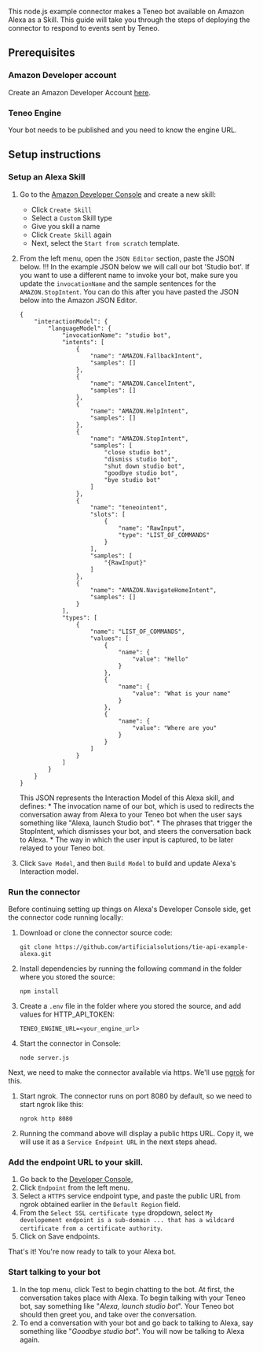 This node.js example connector makes a Teneo bot available on Amazon Alexa as a Skill. This guide will take you through the steps of deploying the connector to respond to events sent by Teneo.

## Prerequisites
### Amazon Developer account
Create an Amazon Developer Account [here](https://developer.amazon.com/alexa).

### Teneo Engine
Your bot needs to be published and you need to know the engine URL.

## Setup instructions
### Setup an Alexa Skill
1. Go to the [Amazon Developer Console](https://developer.amazon.com/alexa/console/ask) and create a new skill:
	* Click `Create Skill`
	* Select a `Custom` Skill type
	* Give you skill a name
	* Click `Create Skill` again
	* Next, select the `Start from scratch` template.
2. From the left menu, open the `JSON Editor` section, paste the JSON below. 
	!!! In the example JSON below we will call our bot 'Studio bot'. If you want to use a different name to invoke your bot, make sure you update the `invocationName` and the sample sentences for the `AMAZON.StopIntent`. You can do this after you have pasted the JSON below into the Amazon JSON Editor.

    ```
    {
        "interactionModel": {
            "languageModel": {
                "invocationName": "studio bot",
                "intents": [
                    {
                        "name": "AMAZON.FallbackIntent",
                        "samples": []
                    },
                    {
                        "name": "AMAZON.CancelIntent",
                        "samples": []
                    },
                    {
                        "name": "AMAZON.HelpIntent",
                        "samples": []
                    },
                    {
                        "name": "AMAZON.StopIntent",
                        "samples": [
                            "close studio bot",
                            "dismiss studio bot",
                            "shut down studio bot",
                            "goodbye studio bot",
                            "bye studio bot"
                        ]
                    },
                    {
                        "name": "teneointent",
                        "slots": [
                            {
                                "name": "RawInput",
                                "type": "LIST_OF_COMMANDS"
                            }
                        ],
                        "samples": [
                            "{RawInput}"
                        ]
                    },
                    {
                        "name": "AMAZON.NavigateHomeIntent",
                        "samples": []
                    }
                ],
                "types": [
                    {
                        "name": "LIST_OF_COMMANDS",
                        "values": [
                            {
                                "name": {
                                    "value": "Hello"
                                }
                            },
                            {
                                "name": {
                                    "value": "What is your name"
                                }
                            },
                            {
                                "name": {
                                    "value": "Where are you"
                                }
                            }
                        ]
                    }
                ]
            }
        }
    }
    ```
    This JSON represents the Interaction Model of this Alexa skill, and defines:
       * The invocation name of our bot, which is used to redirects the conversation away from Alexa to your Teneo bot when the user says something like "Alexa, launch Studio bot".
       * The phrases that trigger the StopIntent, which dismisses your bot, and steers the conversation back to Alexa.
       * The way in which the user input is captured, to be later relayed to your Teneo bot.
 
3. Click `Save Model`, and then `Build Model` to build and update Alexa's Interaction model.

### Run the connector
Before continuing setting up things on Alexa's Developer Console side, get the connector code running locally:

1. Download or clone the connector source code:
    ```
    git clone https://github.com/artificialsolutions/tie-api-example-alexa.git
    ```
2. Install dependencies by running the following command in the folder where you stored the source:
    ```
    npm install
    ``` 
3. Create a `.env` file in the folder where you stored the source, and add values for HTTP_API_TOKEN:
    ```
    TENEO_ENGINE_URL=<your_engine_url>
    ```
4. Start the connector in Console:
    ```
    node server.js
    ```
    
Next, we need to make the connector available via https. We'll use [ngrok](https://ngrok.com) for this.

1. Start ngrok. The connector runs on port 8080 by default, so we need to start ngrok like this:
    ```
    ngrok http 8080
    ```
2. Running the command above will display a public https URL. Copy it, we will use it as a `Service Endpoint URL` in the next steps ahead.


### Add the endpoint URL to your skill.
1. Go back to the [Developer Console](https://developer.amazon.com/alexa/console/ask), 
2. Click `Endpoint` from the left menu.
3. Select a `HTTPS` service endpoint type, and paste the public URL from ngrok obtained earlier in the `Default Region` field. 
4. From the `Select SSL certificate type` dropdown, select `My developement endpoint is a sub-domain ... that has a wildcard certificate from a certificate authority`.
5. Click on Save endpoints.

That's it! You're now ready to talk to your Alexa bot.

### Start talking to your bot
1. In the top menu, click Test to begin chatting to the bot. At first, the conversation takes place with Alexa. To begin talking with your Teneo bot, say something like "_Alexa, launch studio bot_". Your Teneo bot should then greet you, and take over the conversation. 
2. To end a conversation with your bot and go back to talking to Alexa, say something like "_Goodbye studio bot_". You will now be talking to Alexa again.

